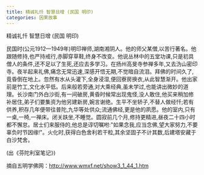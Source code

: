 ```yaml
---
title: 精诚礼忏 智慧日增 (民国 明印)
categories: 因果故事
---
```



	   
精诚礼忏 智慧日增 (民国 明印)

民国时(公元1912—1949年)明印禅师,湖南湘阴人。他的师父某僧,以苦行著名。他跟随修持,也严持戒行,赤脚穿草鞋,终身不改变。他说丛林中的五堂功课,只是初具僧人的条件,还不足以了生死,还应去多学习。在扬州高旻寺参禅多年,又去沩山密印寺。夜半起来礼佛,痛念无常迅速,深感开悟无期,不觉暗自流泪。拜佛的时间久了,竟昏倒在地上。忽然有水从头灌下,全身浸湿,便回寮房换衣,从此智慧渐开。他出家前是竹工,文化水平低。后来般若旁通,对大乘经典,虽未学过,也能讲出微妙的道理。长沙南门外白沙街,有一间破房,黄昏时候常出现鬼怪,没人敢住,他买来稍加修补居住,弟子们要集资为他另建新房,婉言谢绝。生平不坐轿子,不替人做经忏;若有供养,积存几年便带往普陀,九华等处供众;流通佛经,更是他的夙愿。他的室内,只有一桌,一椅,一禅床。闭关趺坐,不睡觉。圆寂前几个月,修持更精进,昼夜二十四小时都不懈怠。居士们来服侍的,他总是谆切嘱咐:"如果念我,应当念佛,望大家努力,不要辜负时节因缘!"。火化时,获得白色舍利若干粒,其余坚固子不计其数,后建塔安藏于白沙梵舍。

(出《芬陀利室笔记》)

摘自五明学佛网：http://www.wmxf.net/show3_1_44_1.htm